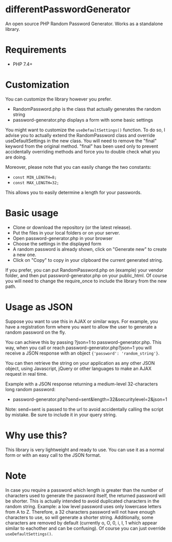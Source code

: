 # differentPasswordGenerator
 An open source PHP Random Password Generator. Works as a standalone library.

# Requirements
- PHP 7.4+

# Customization
You can customize the library however you prefer.
- RandomPassword.php is the class that actually generates the random string
- password-generator.php displays a form with some basic settings

You might want to customize the `useDefaultSettings()` function.
To do so, I advise you to actually extend the RandomPassword class and override useDefaultSettings in the new class. You will need to remove the "final" keyword from the original method. "final" has been used only to prevent accidentally overriding methods and force you to double check what you are doing.

Moreover, please note that you can easily change the two constants:
- `const MIN_LENGTH=8;`
- `const MAX_LENGTH=32;`

This allows you to easily determine a length for your passwords.

# Basic usage
- Clone or download the repository (or the latest release).
- Put the files in your local folders or on your server.
- Open password-generator.php in your browser
- Choose the settings in the displayed form
- A random password is already shown, click on "Generate new" to create a new one.
- Click on "Copy" to copy in your clipboard the current generated string.

If you prefer, you can put RandomPassword.php on (example) your vendor folder, and then put password-generator.php on your public_html. Of course you will need to change the require_once to include the library from the new path.

# Usage as JSON
Suppose you want to use this in AJAX or similar ways. For example, you have a registration form where you want to allow the user to generate a random password on the fly.

You can achieve this by passing ?json=1 to password-generator.php. This way, when you call or reach password-generator.php?json=1 you will receive a JSON response with an object `{'password': 'random_string'}`.

You can then retrieve the string on your application as any other JSON object, using Javascript, jQuery or other languages to make an AJAX request in real time.

Example with a JSON response returning a medium-level 32-characters long random password:
- password-generator.php?send=sent&length=32&securitylevel=2&json=1

Note: send=sent is passed to the url to avoid accidentally calling the script by mistake. Be sure to include it in your query string.

# Why use this?
This library is very lightweight and ready to use. You can use it as a normal form or with an easy call to the JSON format.

# Note
In case you require a password which length is greater than the number of characters used to generate the password itself, the returned password will be shorter. This is actually intended to avoid duplicated characters in the random string.
Example: a low level password uses only lowercase letters from A to Z. Therefore, a 32 characters password will not have enough characters to use, so will generate a shorter string.
Additionally, some characters are removed by default (currently o, O, 0, i, I, 1 which appear similar to eachother and can be confusing).
Of course you can just override `useDefaultSettings()`.
